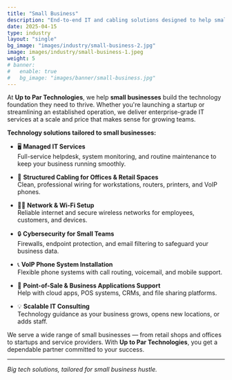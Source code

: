 ```yaml
---
title: "Small Business"
description: "End-to-end IT and cabling solutions designed to help small businesses grow, compete, and stay secure."
date: 2025-04-15
type: industry
layout: "single"
bg_image: "images/industry/small-business-2.jpg"
image: images/industry/small-business-1.jpeg
weight: 5
# banner:
#   enable: true
#   bg_image: "images/banner/small-business.jpg"
---
```


At **Up to Par Technologies**, we help **small businesses** build the technology foundation they need to thrive. Whether you're launching a startup or streamlining an established operation, we deliver enterprise-grade IT services at a scale and price that makes sense for growing teams.

**Technology solutions tailored to small businesses:**

- 🖥️ **Managed IT Services**  
  Full-service helpdesk, system monitoring, and routine maintenance to keep your business running smoothly.

- 📶 **Structured Cabling for Offices & Retail Spaces**  
  Clean, professional wiring for workstations, routers, printers, and VoIP phones.

- 🧑‍💼 **Network & Wi-Fi Setup**  
  Reliable internet and secure wireless networks for employees, customers, and devices.

- 🔒 **Cybersecurity for Small Teams**  
  Firewalls, endpoint protection, and email filtering to safeguard your business data.

- 📞 **VoIP Phone System Installation**  
  Flexible phone systems with call routing, voicemail, and mobile support.

- 🧾 **Point-of-Sale & Business Applications Support**  
  Help with cloud apps, POS systems, CRMs, and file sharing platforms.

- 💡 **Scalable IT Consulting**  
  Technology guidance as your business grows, opens new locations, or adds staff.

We serve a wide range of small businesses — from retail shops and offices to startups and service providers. With **Up to Par Technologies**, you get a dependable partner committed to your success.

---

*Big tech solutions, tailored for small business hustle.*
